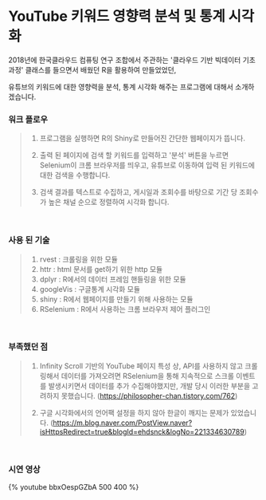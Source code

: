 # YouTube 키워드 영향력 분석 및 통계 시각화

2018년에 한국클라우드 컴퓨팅 연구 조합에서 주관하는 '클라우드 기반 빅데이터 기초과정' 클래스를 들으면서 배웠던 R을 활용하여 만들었었던,

유튜브의 키워드에 대한 영향력을 분석, 통계 시각화 해주는 프로그램에 대해서 소개하겠습니다.

### 워크 플로우
> 1. 프로그램을 실행하면 R의 Shiny로 만들어진 간단한 웹페이지가 뜹니다.
>
>
> 2. 출력 된 페이지에 검색 할 키워드를 입력하고 '분석' 버튼을 누르면
    Selenium이 크롬 브라우저를 띄우고, 유튜브로 이동하여 입력 된
    키워드에 대한 검색을 수행합니다.
>
>
> 3. 검색 결과를 텍스트로 수집하고, 게시일과 조회수를 바탕으로 기간 당 
    조회수가 높은 채널 순으로 정렬하여 시각화 합니다.

<br/>

### 사용 된 기술
> 1. rvest : 크롤링을 위한 모듈
> 2. httr : html 문서를 get하기 위한 http 모듈
> 3. dplyr : R에서의 데이터 프레임 핸들링을 위한 모듈
> 4. googleVis : 구글통계 시각화 모듈
> 5. shiny : R에서 웹페이지를 만들기 위해 사용하는 모듈
> 6. RSelenium : R에서 사용하는 크롬 브라우저 제어 플러그인

<br/>

### 부족했던 점
> 1. Infinity Scroll 기반의 YouTube 페이지 특성 상, API를 사용하지 않고 크롤링해서 데이터를 가져오려면 RSelenium을 통해 지속적으로 스크롤 이벤트를 발생시키면서 데이터를 추가 수집해야했지만, 개발 당시 이러한 부분을 고려하지 못했습니다. 
(https://philosopher-chan.tistory.com/762)
> 
>
> 2. 구글 시각화에서의 언어팩 설정을 하지 않아 한글이 깨지는 문제가 있었습니다. 
(https://m.blog.naver.com/PostView.naver?isHttpsRedirect=true&blogId=ehdsnck&logNo=221334630789)

<br/>

### 시연 영상
{% youtube bbxOespGZbA 500 400 %}



